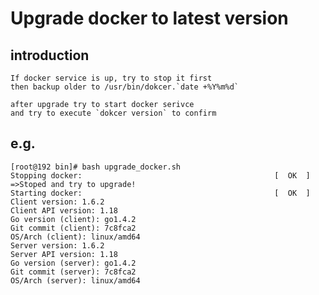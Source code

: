 # Upgrade docker to latest version 

## introduction

    If docker service is up, try to stop it first 
    then backup older to /usr/bin/dokcer.`date +%Y%m%d`
    
    after upgrade try to start docker serivce 
    and try to execute `dokcer version` to confirm
  
  
## e.g.

    [root@192 bin]# bash upgrade_docker.sh
    Stopping docker:                                           [  OK  ]
    =>Stoped and try to upgrade!
    Starting docker:                                           [  OK  ]
    Client version: 1.6.2
    Client API version: 1.18
    Go version (client): go1.4.2
    Git commit (client): 7c8fca2
    OS/Arch (client): linux/amd64
    Server version: 1.6.2
    Server API version: 1.18
    Go version (server): go1.4.2
    Git commit (server): 7c8fca2
    OS/Arch (server): linux/amd64
